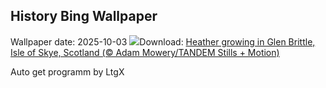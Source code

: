 ## History Bing Wallpaper
Wallpaper date: 2025-10-03
![](https://www.bing.com/th?id=OHR.SkyeHeather_EN-GB3363939992_UHD.jpg&w=1000)Download: [Heather growing in Glen Brittle, Isle of Skye, Scotland (© Adam Mowery/TANDEM Stills + Motion)](https://www.bing.com/th?id=OHR.SkyeHeather_EN-GB3363939992_UHD.jpg)

Auto get programm by LtgX
